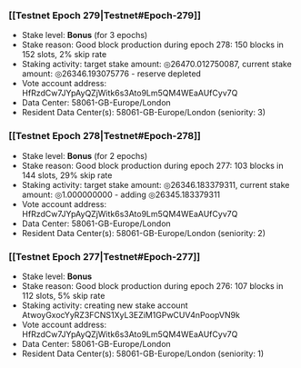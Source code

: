 ### [[Testnet Epoch 279|Testnet#Epoch-279]]
* Stake level: **Bonus** (for 3 epochs)
* Stake reason: Good block production during epoch 278: 150 blocks in 152 slots, 2% skip rate
* Staking activity: target stake amount: ◎26470.012750087, current stake amount: ◎26346.193075776 - reserve depleted
* Vote account address: HfRzdCw7JYpAyQZjWitk6s3Ato9Lm5QM4WEaAUfCyv7Q
* Data Center: 58061-GB-Europe/London
* Resident Data Center(s): 58061-GB-Europe/London (seniority: 3)
### [[Testnet Epoch 278|Testnet#Epoch-278]]
* Stake level: **Bonus** (for 2 epochs)
* Stake reason: Good block production during epoch 277: 103 blocks in 144 slots, 29% skip rate
* Staking activity: target stake amount: ◎26346.183379311, current stake amount: ◎1.000000000 - adding ◎26345.183379311
* Vote account address: HfRzdCw7JYpAyQZjWitk6s3Ato9Lm5QM4WEaAUfCyv7Q
* Data Center: 58061-GB-Europe/London
* Resident Data Center(s): 58061-GB-Europe/London (seniority: 2)
### [[Testnet Epoch 277|Testnet#Epoch-277]]
* Stake level: **Bonus**
* Stake reason: Good block production during epoch 276: 107 blocks in 112 slots, 5% skip rate
* Staking activity: creating new stake account AtwoyGxocYyRZ3FCNS1XyL3EZiM1GPwCUV4nPoopVN9k
* Vote account address: HfRzdCw7JYpAyQZjWitk6s3Ato9Lm5QM4WEaAUfCyv7Q
* Data Center: 58061-GB-Europe/London
* Resident Data Center(s): 58061-GB-Europe/London (seniority: 1)